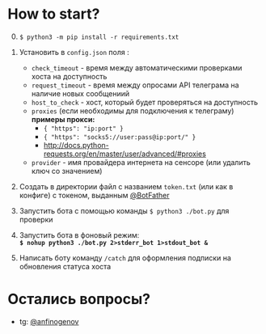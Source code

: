 # How to start?

0. `$ python3 -m pip install -r requirements.txt`

1. Установить в `config.json` поля :
    * `check_timeout` - время между автоматическими проверками хоста на доступность
    * `request_timeout` - время между опросами API телеграма на наличие новых сообщениий
    * `host_to_check` - хост, который будет проверяться на доступность
    * `proxies` (если необходимы для подключения к телеграму)  
        **примеры прокси:**
        * `{ "https": "ip:port" }`
        * `{ "https": "socks5://user:pass@ip:port/" }`
        * http://docs.python-requests.org/en/master/user/advanced/#proxies
    * `provider` - имя провайдера интернета на сенсоре (или удалить ключ со значением)

2. Создать в директории файл с названием `token.txt` (или как в конфиге) с токеном, выданным [@BotFather](https://t.me/BotFather)

3. Запустить бота с помощью команды `$ python3 ./bot.py` для проверки

4. Запустить бота в фоновый режим:  
**`$ nohup python3 ./bot.py 2>stderr_bot 1>stdout_bot &`**

5. Написать боту команду `/catch` для оформления подписки на обновления статуса хоста

# Остались вопросы?
* tg: [@anfinogenov](https://t.me/anfinogenov)
